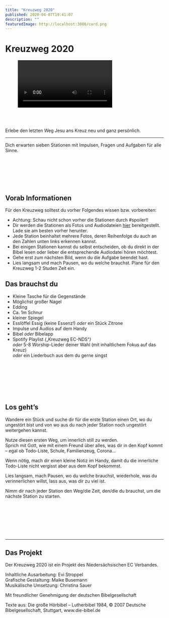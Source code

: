 ```yaml
---
title: "Kreuzweg 2020"
published: 2020-04-07T19:41:07
description: ""
featuredImage: http://localhost:3000/card.png
---
```


# Kreuzweg 2020


<div class="wp-block-media-text alignwide has-media-on-the-right has-background has-very-dark-gray-background-color is-stacked-on-mobile is-vertically-aligned-center" style="grid-template-columns:auto 40%"><figure class="wp-block-media-text__media"><video controls src="https://www.ec-nordbund.de/wp-content/uploads/Kreuzweg-MQ.m4v"></video></figure><div class="wp-block-media-text__content">
<div style="height:36px" aria-hidden="true" class="wp-block-spacer"></div>



<p class="has-text-color has-text-align-center has-medium-font-size has-very-light-gray-color">Erlebe den letzten Weg Jesu ans Kreuz neu und ganz persönlich.<br></p>



<hr class="wp-block-separator has-text-color has-background has-very-light-gray-background-color has-very-light-gray-color is-style-default"/>



<p class="has-text-color has-text-align-center has-medium-font-size has-very-light-gray-color">Dich erwarten sieben Stationen mit Impulsen, Fragen und Aufgaben für alle Sinne.</p>



<div style="height:36px" aria-hidden="true" class="wp-block-spacer"></div>
</div></div>



<div style="height:50px" aria-hidden="true" class="wp-block-spacer"></div>



<h2>Vorab Informationen</h2>



<p>Für den Kreuzweg solltest du vorher Folgendes wissen bzw. vorbereiten:</p>



<ul><li>Achtung: Schau nicht schon vorher die Stationen durch #spoiler!!</li><li>Dir werden die Stationen als Fotos und Audiodateien <a href="#stationen">hier</a> bereitgestellt.<br>Lade sie am besten vorher herunter.</li><li>Jede Station beinhaltet mehrere Fotos, deren Reihenfolge du auch an den Zahlen unten links erkennen kannst.</li><li>Bei einigen Stationen kannst du selbst entscheiden, ob du direkt in der Bibel lesen oder lieber die entsprechende Audiodatei hören möchtest.</li><li>Gehe erst zum nächsten Bild, wenn du die Aufgabe beendet hast.</li><li>Lies langsam und mach Pausen, wo du welche brauchst. Plane für den Kreuzweg 1-2 Studen Zeit ein.</li></ul>



<h2>Das brauchst du</h2>



<ul><li>Kleine Tasche für die Gegenstände</li><li>Möglichst großer Nagel</li><li>Edding</li><li>Ca. 1m Schnur</li><li>kleiner Spiegel</li><li>Esslöffel Essig (keine Essenz!) <em>oder</em> ein Stück Zitrone </li><li>Impulse und Audios auf dem Handy</li><li>Bibel <em>oder</em> Bibelapp</li><li>Spotify Playlist <em>(</em>&#8222;Kreuzweg EC-NDS&#8220;<em>)</em><br><em>oder</em> 5-8 Worship-Lieder deiner Wahl (mit inhaltlichem Fokus auf das Kreuz)<br><em>oder</em> ein Liederbuch aus dem du gerne singst</li></ul>



<div style="height:50px" aria-hidden="true" class="wp-block-spacer"></div>



<div class="wp-block-group"><div class="wp-block-group__inner-container">



<div style="height:50px" aria-hidden="true" class="wp-block-spacer"></div>



<p></p>

</div></div>



<div class="wp-block-group"><div class="wp-block-group__inner-container">
<h2>Los geht&#8217;s</h2>



<p>Wandere ein Stück und suche dir für die erste Station einen Ort, wo du ungestört bist und von wo aus du nach jeder Station noch ungestört weitergehen kannst.</p>



<p>Nutze diesen ersten Weg, um innerlich still zu werden.<br>Sprich mit Gott, wie mit einem Freund über alles, was dir in den Kopf kommt &#8211; egal ob Todo-Liste, Schule, Familienzeug, Corona&#8230;</p>



<p>Wenn nötig, mach dir einen kleine Notiz im Handy, damit du die innerliche Todo-Liste nicht vergisst aber aus dem Kopf bekommst.</p>



<p>Lies langsam, mach Pausen, wo du welche brauchst, wiederhole, was du verinnerlichen willst, lass aus, was dir zu viel ist.</p>



<p>Nimm dir nach jeder Station den Weg/die Zeit, den/die du brauchst, um die nächste Station zu starten.</p>
</div></div>



<div style="height:100px" aria-hidden="true" class="wp-block-spacer"></div>



<hr class="wp-block-separator"/>



<div class="wp-block-group has-cyan-bluish-gray-color has-text-color"><div class="wp-block-group__inner-container">
<h2 class="has-text-align-left">Das Projekt</h2>



<p class="has-text-align-left">Der Kreuzweg 2020 ist ein Projekt des Niedersächsischen EC Verbandes.</p>



<p class="has-text-align-left">Inhaltliche Ausarbeitung: Evi Stroppel<br>Grafische Gestaltung: Maike Busemann<br>Musikalische Umsetzung: Christina Sauer</p>



<p class="has-text-align-left">Mit freundlicher Genehmigung der deutschen Bibelgesellschaft</p>



<p class="has-text-align-left">Texte aus: Die große Hörbibel &#8211; Lutherbibel 1984, © 2007 Deutsche Bibelgesellschaft, Stuttgart, www.die-bibel.de</p>
</div></div>



<p></p>
